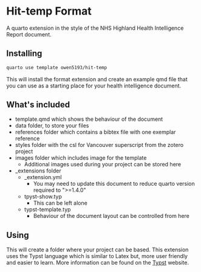 # Hit-temp Format

A quarto extension in the style of the NHS Highland Health Intelligence Report document.

## Installing

```bash
quarto use template owen5193/hit-temp
```

This will install the format extension and create an example qmd file
that you can use as a starting place for your health intelligence document.

## What's included

* template.qmd which shows the behaviour of the document
* data folder, to store your files
* references folder which contains a bibtex file with one exemplar reference
* styles folder with the csl for Vancouver superscript from the zotero project
* images folder which includes image for the template
  + Additional images used during your project can be stored here
* _extensions folder
  + _extension.yml
    - You may need to update this document to reduce quarto version required to ">=1.4.0"
  + tpyst-show.typ
    - This can be left alone
  + typst-template.typ
    - Behaviour of the document layout can be controlled from here

## Using

This will create a folder where your project can be based. This extension uses the Typst language which is similar to Latex but, more user friendly and easier to learn. More information can be found on the [Typst](https://typst.app/about/) website.